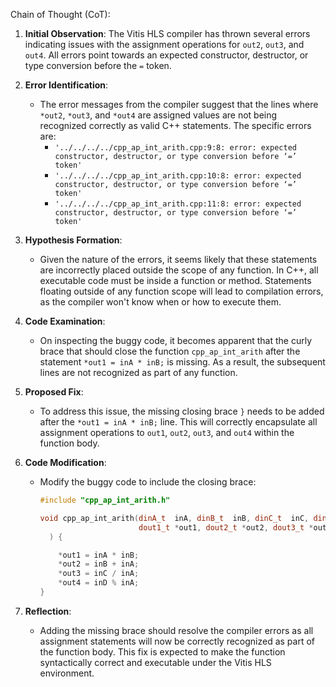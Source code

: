 Chain of Thought (CoT):

1. **Initial Observation**: The Vitis HLS compiler has thrown several errors indicating issues with the assignment operations for `out2`, `out3`, and `out4`. All errors point towards an expected constructor, destructor, or type conversion before the `=` token.

2. **Error Identification**: 
    - The error messages from the compiler suggest that the lines where `*out2`, `*out3`, and `*out4` are assigned values are not being recognized correctly as valid C++ statements. The specific errors are:
      - `'../../../../cpp_ap_int_arith.cpp:9:8: error: expected constructor, destructor, or type conversion before ‘=’ token'`
      - `'../../../../cpp_ap_int_arith.cpp:10:8: error: expected constructor, destructor, or type conversion before ‘=’ token'`
      - `'../../../../cpp_ap_int_arith.cpp:11:8: error: expected constructor, destructor, or type conversion before ‘=’ token'`

3. **Hypothesis Formation**: 
    - Given the nature of the errors, it seems likely that these statements are incorrectly placed outside the scope of any function. In C++, all executable code must be inside a function or method. Statements floating outside of any function scope will lead to compilation errors, as the compiler won't know when or how to execute them.

4. **Code Examination**: 
    - On inspecting the buggy code, it becomes apparent that the curly brace that should close the function `cpp_ap_int_arith` after the statement `*out1 = inA * inB;` is missing. As a result, the subsequent lines are not recognized as part of any function.

5. **Proposed Fix**: 
    - To address this issue, the missing closing brace `}` needs to be added after the `*out1 = inA * inB;` line. This will correctly encapsulate all assignment operations to `out1`, `out2`, `out3`, and `out4` within the function body.

6. **Code Modification**:
    - Modify the buggy code to include the closing brace:
      ```cpp
      #include "cpp_ap_int_arith.h"

      void cpp_ap_int_arith(dinA_t  inA, dinB_t  inB, dinC_t  inC, dinD_t  inD,
                            dout1_t *out1, dout2_t *out2, dout3_t *out3, dout4_t *out4
        ) {
      
          *out1 = inA * inB;
          *out2 = inB + inA;
          *out3 = inC / inA;
          *out4 = inD % inA;
      } 
      ```

7. **Reflection**:
    - Adding the missing brace should resolve the compiler errors as all assignment statements will now be correctly recognized as part of the function body. This fix is expected to make the function syntactically correct and executable under the Vitis HLS environment.